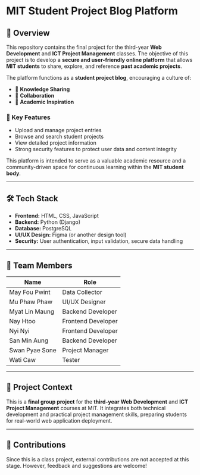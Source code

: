 # MIT Student Project Blog Platform

## 📌 Overview

This repository contains the final project for the third-year **Web Development** and **ICT Project Management** classes. The objective of this project is to develop a **secure and user-friendly online platform** that allows **MIT students** to share, explore, and reference **past academic projects**. 

The platform functions as a **student project blog**, encouraging a culture of:
- 🧠 **Knowledge Sharing**
- 🤝 **Collaboration**
- 🌱 **Academic Inspiration**

### 🎯 Key Features
- Upload and manage project entries
- Browse and search student projects
- View detailed project information
- Strong security features to protect user data and content integrity

This platform is intended to serve as a valuable academic resource and a community-driven space for continuous learning within the **MIT student body**.

---

## 🛠️ Tech Stack

- **Frontend:** HTML, CSS, JavaScript
- **Backend:** Python (Django)
- **Database:** PostgreSQL
- **UI/UX Design:** Figma (or another design tool)
- **Security:** User authentication, input validation, secure data handling

---

## 👥 Team Members

| Name            | Role               |
|-----------------|--------------------|
| May Fou Pwint   | Data Collector     |
| Mu Phaw Phaw    | UI/UX Designer     |
| Myat Lin Maung  | Backend Developer  |
| Nay Htoo        | Frontend Developer |
| Nyi Nyi         | Frontend Developer |
| San Min Aung    | Backend Developer  |
| Swan Pyae Sone  | Project Manager    |
| Wati Caw        | Tester             |

---

## 🧪 Project Context

This is a **final group project** for the **third-year Web Development** and **ICT Project Management** courses at MIT. It integrates both technical development and practical project management skills, preparing students for real-world web application deployment.

---

## 🤝 Contributions

Since this is a class project, external contributions are not accepted at this stage. However, feedback and suggestions are welcome!
